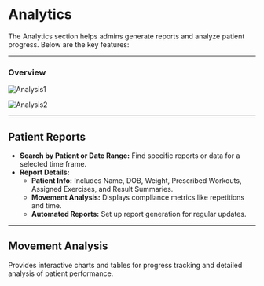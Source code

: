 # Analytics

The Analytics section helps admins generate reports and analyze patient progress. Below are the key features:

---

### Overview

![Analysis1](/img/Analysis1.png)

![Analysis2](/img/Analysis2.png)

---

## Patient Reports

- **Search by Patient or Date Range:** Find specific reports or data for a selected time frame.
- **Report Details:**
  - **Patient Info:** Includes Name, DOB, Weight, Prescribed Workouts, Assigned Exercises, and Result Summaries.
  - **Movement Analysis:** Displays compliance metrics like repetitions and time.
  - **Automated Reports:** Set up report generation for regular updates.

---

## Movement Analysis

Provides interactive charts and tables for progress tracking and detailed analysis of patient performance.
